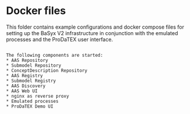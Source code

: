 # Docker files
This folder contains example configurations and docker compose files for setting up the BaSyx V2 infrastructure in conjunction with the emulated processes and the ProDaTEX user interface.

```

The following components are started:
* AAS Repository
* Submodel Repository
* ConceptDescription Repository
* AAS Registry
* Submodel Registry
* AAS Discovery
* AAS Web UI
* nginx as reverse proxy
* Emulated processes
* ProDaTEX Demo UI

